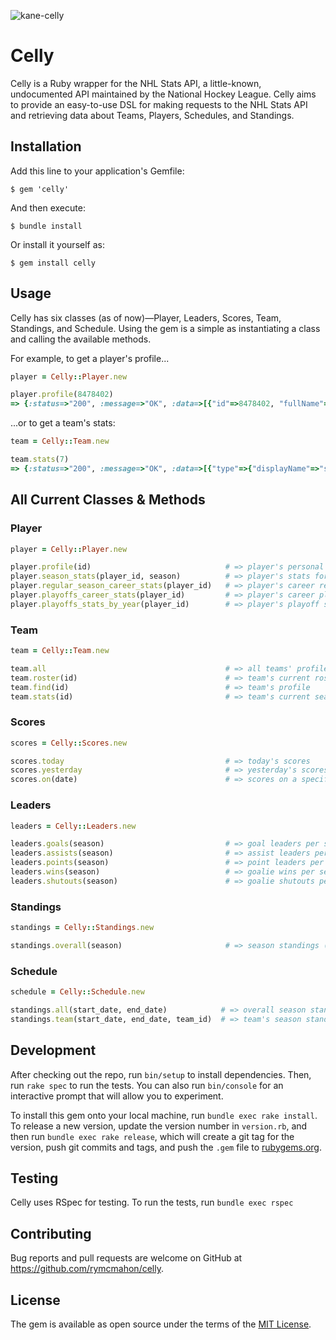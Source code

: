 ![kane-celly](https://user-images.githubusercontent.com/8561395/109370958-90721d00-7870-11eb-9ae5-ee0bd881fc3d.gif)

# Celly

Celly is a Ruby wrapper for the NHL Stats API, a little-known, undocumented API maintained by the National Hockey League. Celly aims to provide an easy-to-use DSL for making requests to the NHL Stats API and retrieving data about Teams, Players, Schedules, and Standings.

## Installation

Add this line to your application's Gemfile:

    $ gem 'celly'

And then execute:

    $ bundle install

Or install it yourself as:

    $ gem install celly

## Usage

Celly has six classes (as of now)—Player, Leaders, Scores, Team, Standings, and Schedule. Using the gem is a simple as instantiating a class and calling the available methods.

For example, to get a player's profile...
```ruby
player = Celly::Player.new

player.profile(8478402)
=> {:status=>"200", :message=>"OK", :data=>[{"id"=>8478402, "fullName"=>"Connor McDavid", "link"=>"/api/v1/people/8478402", "firstName"=>"Connor", "lastName"=>"McDavid", "primaryNumber"=>"97", "birthDate"=>"1997-01-13", "currentAge"=>24, "birthCity"=>"Richmond Hill", "birthStateProvince"=>"ON", "birthCountry"=>"CAN", "nationality"=>"CAN", "height"=>"6' 1\"", "weight"=>193, "active"=>true, "alternateCaptain"=>false, "captain"=>true, "rookie"=>false, "shootsCatches"=>"L", "rosterStatus"=>"Y", "currentTeam"=>{"id"=>22, "name"=>"Edmonton Oilers", "link"=>"/api/v1/teams/22"}, "primaryPosition"=>{"code"=>"C", "name"=>"Center", "type"=>"Forward", "abbreviation"=>"C"}}]}
```

...or to get a team's stats:

```ruby
team = Celly::Team.new

team.stats(7)
=> {:status=>"200", :message=>"OK", :data=>[{"type"=>{"displayName"=>"statsSingleSeason", "gameType"=>{"id"=>"R", "description"=>"Regular season", "postseason"=>false}}, "splits"=>[{"stat"=>{"gamesPlayed"=>15, "wins"=>5, "losses"=>8, "ot"=>2, "pts"=>12, "ptPctg"=>"40.0", "goalsPerGame"=>2.333, "goalsAgainstPerGame"=>3.0, "evGGARatio"=>0.6, "powerPlayPercentage"=>"32.6", "powerPlayGoals"=>16.0, "powerPlayGoalsAgainst"=>8.0, "powerPlayOpportunities"=>49.0, "penaltyKillPercentage"=>"75.8", "shotsPerGame"=>30.0667, "shotsAllowed"=>28.5333...]}
```

## All Current Classes & Methods

### Player

```ruby
player = Celly::Player.new

player.profile(id)                              # => player's personal information
player.season_stats(player_id, season)          # => player's stats for a regular season (season format: 20192020)
player.regular_season_career_stats(player_id)   # => player's career regular season stats
player.playoffs_career_stats(player_id)         # => player's career playoff stats
player.playoffs_stats_by_year(player_id)        # => player's playoff stats for each year
```

### Team
```ruby
team = Celly::Team.new

team.all                                        # => all teams' profiles
team.roster(id)                                 # => team's current roster
team.find(id)                                   # => team's profile
team.stats(id)                                  # => team's current season stats
```

### Scores
```ruby
scores = Celly::Scores.new

scores.today                                    # => today's scores
scores.yesterday                                # => yesterday's scores
scores.on(date)                                 # => scores on a specific date (date format: "2021-02-25")
```

### Leaders
```ruby
leaders = Celly::Leaders.new

leaders.goals(season)                           # => goal leaders per season (season format: 20202021)
leaders.assists(season)                         # => assist leaders per season
leaders.points(season)                          # => point leaders per season
leaders.wins(season)                            # => goalie wins per season
leaders.shutouts(season)                        # => goalie shutouts per season
```

### Standings
```ruby
standings = Celly::Standings.new

standings.overall(season)                       # => season standings (season format: 20202021)
```

### Schedule
```ruby
schedule = Celly::Schedule.new

standings.all(start_date, end_date)            # => overall season standings (date format: "2020-02-25")
standings.team(start_date, end_date, team_id)  # => team's season standings (date format: "2020-02-25")
```

## Development

After checking out the repo, run `bin/setup` to install dependencies. Then, run `rake spec` to run the tests. You can also run `bin/console` for an interactive prompt that will allow you to experiment.

To install this gem onto your local machine, run `bundle exec rake install`. To release a new version, update the version number in `version.rb`, and then run `bundle exec rake release`, which will create a git tag for the version, push git commits and tags, and push the `.gem` file to [rubygems.org](https://rubygems.org).

## Testing

Celly uses RSpec for testing. To run the tests, run `bundle exec rspec` 

## Contributing

Bug reports and pull requests are welcome on GitHub at https://github.com/rymcmahon/celly.


## License

The gem is available as open source under the terms of the [MIT License](https://opensource.org/licenses/MIT).
